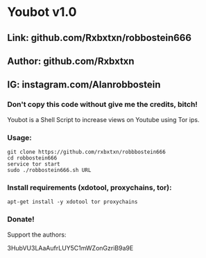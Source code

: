 # Youbot v1.0
## Link: github.com/Rxbxtxn/robbostein666
## Author: github.com/Rxbxtxn
## IG: instagram.com/Alanrobbostein
### Don't copy this code without give me the credits, bitch! 
Youbot is a Shell Script to increase views on Youtube using Tor ips.

### Usage:
```
git clone https://github.com/rxbxtxn/robbbostein666
cd robbostein666
service tor start
sudo ./robbostein666.sh URL
```

### Install requirements (xdotool, proxychains, tor):

```
apt-get install -y xdotool tor proxychains 
```


### Donate!
Support the authors:


3HubVU3LAaAufrLUY5C1mWZonGzriB9a9E
